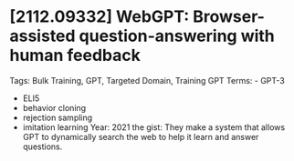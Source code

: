 # [2112.09332] WebGPT: Browser-assisted question-answering with human feedback

Tags: Bulk Training, GPT, Targeted Domain, Training GPT
Terms: - GPT-3
- ELI5
- behavior cloning
- rejection sampling
- imitation learning
Year: 2021
the gist: They make a system that allows GPT to dynamically search the web to help it learn and answer questions.